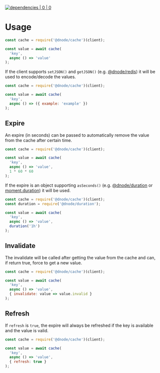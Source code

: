 [![dependencies | 0 | 0](https://img.shields.io/badge/dependencies-0%20|%200-green.svg)](DEPENDENCIES.md)

# Usage

```javascript
const cache = require('@dnode/cache')(client);

const value = await cache(
  'key',
  async () => 'value'
);
```

If the client supports `setJSON()` and `getJSON()` (e.g. [@dnode/redis](https://www.npmjs.com/package/@dnode/redis)) it
will be used to encode/decode the values.

```javascript
const cache = require('@dnode/cache')(client);

const value = await cache(
  'key',
  async () => ({ example: 'example' })
);
```

## Expire  

An expire (in seconds) can be passed to automatically remove the value from the cache after certain time.

```javascript
const cache = require('@dnode/cache')(client);

const value = await cache(
  'key',
  async () => 'value',
  1 * 60 * 60
);
```

If the expire is an object supporting `asSeconds()` (e.g. [@dnode/duration](https://www.npmjs.com/package/@dnode/duration) or [moment.duration](http://momentjs.com/docs/#/durations/)) it will be used.

```javascript
const cache = require('@dnode/cache')(client);
const duration = require('@dnode/duration');

const value = await cache(
  'key',
  async () => 'value',
  duration('1h')
);
```

## Invalidate  

The invalidate will be called after getting the value from the cache and can, if return true, force to get a new value.

```javascript
const cache = require('@dnode/cache')(client);

const value = await cache(
  'key',
  async () => 'value',
  { invalidate: value => value.invalid }
);
```

## Refresh

If `refresh` is `true`, the expire will always be refreshed if the key is available and the value is valid.

```javascript
const cache = require('@dnode/cache')(client);

const value = await cache(
  'key',
  async () => 'value',
  { refresh: true }
);
```
